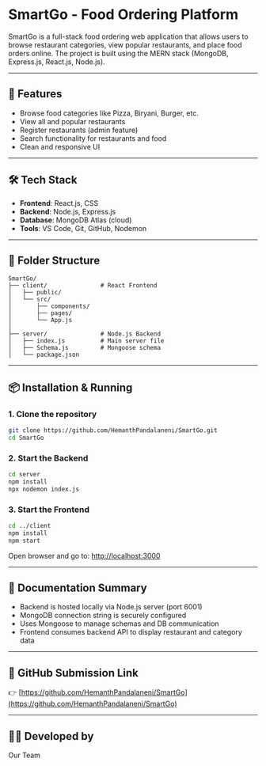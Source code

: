 # SmartGo - Food Ordering Platform

SmartGo is a full-stack food ordering web application that allows users to browse restaurant categories, view popular restaurants, and place food orders online. The project is built using the MERN stack (MongoDB, Express.js, React.js, Node.js).

---

## 🚀 Features

* Browse food categories like Pizza, Biryani, Burger, etc.
* View all and popular restaurants
* Register restaurants (admin feature)
* Search functionality for restaurants and food
* Clean and responsive UI

---

## 🛠️ Tech Stack

* **Frontend**: React.js, CSS
* **Backend**: Node.js, Express.js
* **Database**: MongoDB Atlas (cloud)
* **Tools**: VS Code, Git, GitHub, Nodemon

---

## 📁 Folder Structure

```
SmartGo/
├── client/               # React Frontend
│   ├── public/
│   └── src/
│       ├── components/
│       ├── pages/
│       └── App.js
│
├── server/               # Node.js Backend
│   ├── index.js          # Main server file
│   ├── Schema.js         # Mongoose schema
│   └── package.json
```

---

## 📦 Installation & Running

### 1. Clone the repository

```bash
git clone https://github.com/HemanthPandalaneni/SmartGo.git
cd SmartGo
```

### 2. Start the Backend

```bash
cd server
npm install
npx nodemon index.js
```

### 3. Start the Frontend

```bash
cd ../client
npm install
npm start
```

Open browser and go to: [http://localhost:3000](http://localhost:3000)

---

## 📑 Documentation Summary

* Backend is hosted locally via Node.js server (port 6001)
* MongoDB connection string is securely configured
* Uses Mongoose to manage schemas and DB communication
* Frontend consumes backend API to display restaurant and category data

---

## 📎 GitHub Submission Link

👉 [https://github.com/HemanthPandalaneni/SmartGo](https://github.com/HemanthPandalaneni/SmartGo)

---

## 👨‍💻 Developed by

Our Team 
